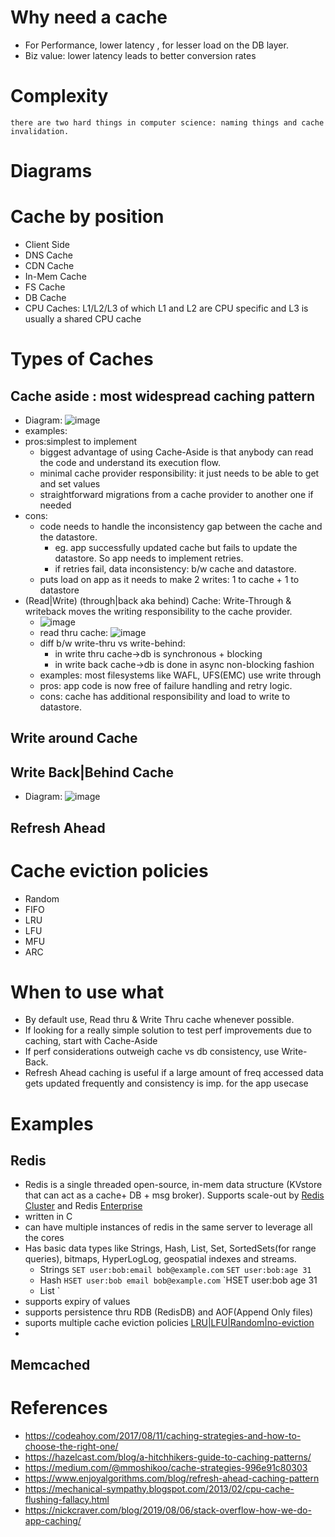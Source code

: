 # Why need a cache
- For Performance, lower latency , for lesser load on the DB layer.
- Biz value: lower latency leads to better conversion rates

# Complexity
`there are two hard things in computer science: naming things and cache invalidation.`

# Diagrams
# Cache by position
- Client Side
- DNS Cache
- CDN Cache
- In-Mem Cache
- FS Cache
- DB Cache
- CPU Caches: L1/L2/L3 of which L1 and L2 are CPU specific and L3 is usually a shared CPU cache

# Types of Caches
## Cache aside : most widespread caching pattern
  - Diagram: ![image](https://github.com/trohit/ik/assets/466385/99499a97-08e0-480c-b841-199430bacd7d) 
  - examples:  
  - pros:simplest to implement
    - biggest advantage of using Cache-Aside is that anybody can read the code and understand its execution flow.
    - minimal cache provider responsibility: it just needs to be able to get and set values
    - straightforward migrations from a cache provider to another one if needed
  - cons:
    - code needs to handle the inconsistency gap between the cache and the datastore.
      - eg. app successfully updated cache but fails to update the datastore. So app needs to implement retries.
      - if retries fail, data inconsistency: b/w cache and datastore.
    - puts load on app as it needs to make 2 writes: 1 to cache + 1 to datastore  
- (Read|Write) (through|back aka behind) Cache: Write-Through & writeback moves the writing responsibility to the cache provider.
  - ![image](https://github.com/trohit/ik/assets/466385/f2d8b084-af36-4053-82bb-4caf6ed7817d)
  - read thru cache: ![image](https://github.com/trohit/ik/assets/466385/819620ea-ff52-4a28-9d1d-04bb3c1f59d2)
  - diff b/w write-thru vs write-behind:
    - in write thru cache->db is synchronous + blocking
    - in write back cache->db is done in async non-blocking fashion 
  - examples: most filesystems like WAFL, UFS(EMC) use write through  
  - pros: app code is now free of failure handling and retry logic.
  - cons: cache has additional responsibility and load to write to datastore. 
## Write around Cache
## Write Back|Behind Cache
  - Diagram: ![image](https://github.com/trohit/ik/assets/466385/ca867f6b-e057-47c9-9c5f-531483b2423a)
## Refresh Ahead

# Cache eviction policies
- Random
- FIFO
- LRU
- LFU
- MFU
- ARC
  
# When to use what
- By default use, Read thru & Write Thru cache whenever possible.
- If looking for a really simple solution to test perf improvements due to caching, start with Cache-Aside
- If perf considerations outweigh cache vs db consistency, use Write-Back.
- Refresh Ahead caching is useful if a large amount of freq accessed data gets updated frequently and consistency is imp. for the app usecase   


# Examples
## Redis
- Redis is a single threaded open-source, in-mem data structure (KVstore that can act as a cache+ DB + msg broker). Supports scale-out by [Redis Cluster](https://redis.io/docs/management/scaling/) and Redis [Enterprise](https://redis.com/redis-enterprise/technology/linear-scaling-redis-enterprise/) 
- written in C
- can have multiple instances of redis in the same server to leverage all the cores
- Has basic data types like Strings, Hash, List, Set, SortedSets(for range queries), bitmaps, HyperLogLog, geospatial indexes and streams.
  - Strings
`SET user:bob:email bob@example.com`
`SET user:bob:age 31`
  - Hash
`HSET user:bob email bob@example.com`
`HSET user:bob age 31
  - List
`
- supports expiry of values
- supports persistence thru RDB (RedisDB) and AOF(Append Only files)
- suports multiple cache eviction policies [LRU|LFU|Random|no-eviction](https://docs.redis.com/latest/rs/databases/memory-performance/eviction-policy/)
-   
## Memcached
# References
- https://codeahoy.com/2017/08/11/caching-strategies-and-how-to-choose-the-right-one/
- https://hazelcast.com/blog/a-hitchhikers-guide-to-caching-patterns/
- https://medium.com/@mmoshikoo/cache-strategies-996e91c80303
- https://www.enjoyalgorithms.com/blog/refresh-ahead-caching-pattern
- https://mechanical-sympathy.blogspot.com/2013/02/cpu-cache-flushing-fallacy.html
- https://nickcraver.com/blog/2019/08/06/stack-overflow-how-we-do-app-caching/
  
